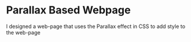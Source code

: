 # Parallax Based Webpage
I designed a web-page that uses the Parallax effect in CSS to add style to the web-page
